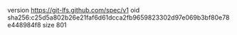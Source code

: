 version https://git-lfs.github.com/spec/v1
oid sha256:c25d5a802b26e21faf6d61dcca2fb9659823302d97e069b3bf80e78e448984f8
size 801
